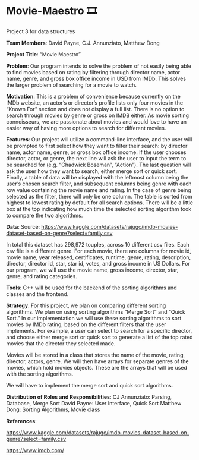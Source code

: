 # Movie-Maestro 🎞️
Project 3 for data structures

**Team Members**: David Payne, C.J. Annunziato, Matthew Dong

**Project Title**: “Movie Maestro”

**Problem**: Our program intends to solve the problem of not easily being able to find movies based on rating by filtering through director name, actor name, genre, and gross box office income in USD from IMDb. This solves the larger problem of searching for a movie to watch.

**Motivation**: This is a problem of convenience because currently on the IMDb website, an actor’s or director’s profile lists only four movies in the “Known For” section and does not display a full list. There is no option to search through movies by genre or gross on IMDB either. As movie sorting connoisseurs, we are passionate about movies and would love to have an easier way of having more options to search for different movies.

**Features**: Our project will utilize a command-line interface, and the user will be prompted to first select how they want to filter their search: by director name, actor name, genre, or gross box office income. If the user chooses director, actor, or genre, the next line will ask the user to input the term to be searched for (e.g. “Chadwick Boseman”, “Action”). The last question will ask the user how they want to search, either merge sort or quick sort. Finally, a table of data will be displayed with the leftmost column being the user’s chosen search filter, and subsequent columns being genre with each row value containing the movie name and rating. In the case of genre being selected as the filter, there will only be one column. The table is sorted from highest to lowest rating by default for all search options. There will be a little box at the top indicating how much time the selected sorting algorithm took to compare the two algorithms.

**Data**: Source: https://www.kaggle.com/datasets/rajugc/imdb-movies-dataset-based-on-genre?select=family.csv 

In total this dataset has 298,972 touples, across 10 different csv files. Each csv file is a different genre.
For each movie, there are columns for movie id, movie name, year released, certificates, runtime, genre, rating, description, director, director id, star, star id, votes, and gross income in US Dollars.
For our program, we will use the movie name, gross income, director, star, genre, and rating categories.

**Tools**: C++ will be used for the backend of the sorting algorithms and classes and the frontend. 

**Strategy**: For this project, we plan on comparing different sorting algorithms. We plan on using sorting algorithms “Merge Sort” and “Quick Sort.” In our implementation we will use these sorting algorithms to sort movies by IMDb rating, based on the different filters that the user implements. For example, a user can select to search for a specific director, and choose either merge sort or quick sort to generate a list of the top rated movies that the director they selected made. 

Movies will be stored in a class that stores the name of the movie, rating, director, actors, genre. We will then have arrays for separate genres of the movies, which hold movies objects. These are the arrays that will be used with the sorting algorithms.

We will have to implement the merge sort and quick sort algorithms.

**Distribution of Roles and Responsibilities**: 
CJ Annunziato: Parsing, Database, Merge Sort
David Payne: User Interface, Quick Sort
Matthew Dong: Sorting Algorithms, Movie class

**References**:

https://www.kaggle.com/datasets/rajugc/imdb-movies-dataset-based-on-genre?select=family.csv

https://www.imdb.com/

